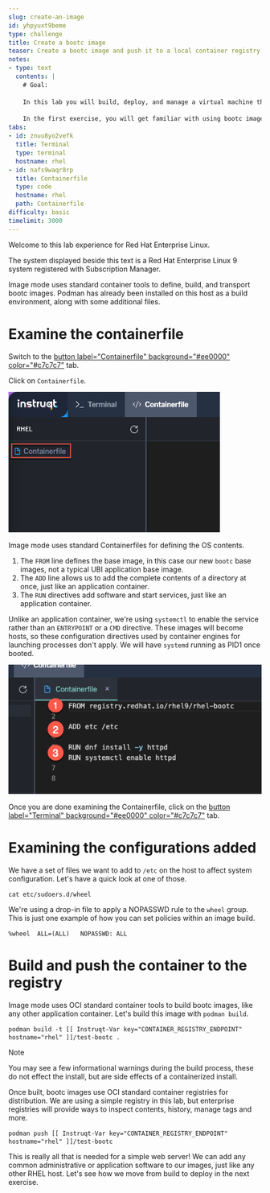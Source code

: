 ```yaml
---
slug: create-an-image
id: yhpyuxt9beme
type: challenge
title: Create a bootc image
teaser: Create a bootc image and push it to a local container registry.
notes:
- type: text
  contents: |
    # Goal:

    In this lab you will build, deploy, and manage a virtual machine that is running in image mode. As you move through the exercises, there will be blocks marked `bash` with commands to be run in the right side bar. These may also have a `copy` feature to place the command into your buffer for pasting, and a `run` feature which will automatically execute the command. You can use any of these methods to complete the exercises.

    In the first exercise, you will get familiar with using bootc images that can be used to launch systems. We will start with the build phase, creating our first image by defining software we want available on our host.
tabs:
- id: znuu8yo2vefk
  title: Terminal
  type: terminal
  hostname: rhel
- id: nafs9waqr8rp
  title: Containerfile
  type: code
  hostname: rhel
  path: Containerfile
difficulty: basic
timelimit: 3000
---
```


Welcome to this lab experience for Red Hat Enterprise Linux.

The system displayed beside this text is a Red Hat Enterprise Linux 9
system registered with Subscription Manager.

Image mode uses standard container tools to define, build, and transport bootc images. Podman has already been installed on this host as a build environment, along with some additional files.

Examine the containerfile
===
Switch to the [button label="Containerfile" background="#ee0000" color="#c7c7c7"](tab-1) tab.

Click on `Containerfile`.

![](../assets/containerfile_scripteditor.png)

Image mode uses standard Containerfiles for defining the OS contents.

1. The `FROM` line defines the base image, in this case our new `bootc` base images, not a typical UBI application base image.
2. The `ADD` line allows us to add the complete contents of a directory at once, just like an application container.
3. The `RUN` directives add software and start services, just like an application container.

Unlike an application container, we're using `systemctl` to enable the service rather than an `ENTRYPOINT` or a `CMD` directive. These images will become hosts, so these configuration directives used by container engines for launching processes don't apply. We will have `systemd` running as PID1 once booted.

![](../assets/containerfile_elements.png)

Once you are done examining the Containerfile, click on the [button label="Terminal" background="#ee0000" color="#c7c7c7"](tab-0) tab.

Examining the configurations added
===

We have a set of files we want to add to `/etc` on the host to affect system configuration. Let's have a quick look at one of those.
```bash,run
cat etc/sudoers.d/wheel
```

We're using a drop-in file to apply a NOPASSWD rule to the `wheel` group. This is just one example of how you can set policies within an image build.
```
%wheel  ALL=(ALL)   NOPASSWD: ALL
```

Build and push the container to the registry
===

Image mode uses OCI standard container tools to build bootc images, like any other application container. Let's build this image with `podman build`.

```bash,run
podman build -t [[ Instruqt-Var key="CONTAINER_REGISTRY_ENDPOINT" hostname="rhel" ]]/test-bootc .
```
>[!NOTE]
> You may see a few informational warnings during the build process, these do not effect the install, but are side effects of a containerized install.

Once built, bootc images use OCI standard container registries for distribution. We are using a simple registry in this lab, but enterprise registries will provide ways to inspect contents, history, manage tags and more.

```bash,run
podman push [[ Instruqt-Var key="CONTAINER_REGISTRY_ENDPOINT" hostname="rhel" ]]/test-bootc
```

This is really all that is needed for a simple web server! We can add any common administrative or application software to our images, just like any other RHEL host. Let's see how we move from build to deploy in the next exercise.